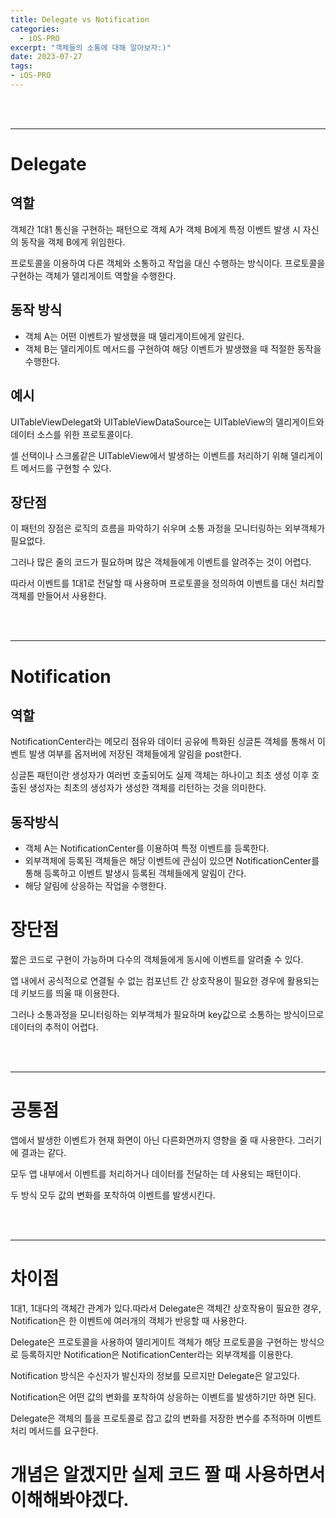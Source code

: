 ```yaml
---
title: Delegate vs Notification
categories:
  - iOS-PRO
excerpt: "객체들의 소통에 대해 알아보자:)"
date: 2023-07-27
tags:
- iOS-PRO
---
```




<br />
<br />

---

# Delegate


## 역할

객체간 1대1 통신을 구현하는 패턴으로 객체 A가 객체 B에게 특정 이벤트 발생 시 자신의 동작을 객체 B에게 위임한다.

프로토콜을 이용하여 다른 객체와 소통하고 작업을 대신 수행하는 방식이다. 프로토콜을 구현하는 객체가 델리게이트 역할을 수행한다.

## 동작 방식

* 객체 A는 어떤 이벤트가 발생했을 때 델리게이트에게 알린다.
* 객체 B는 델리게이트 메서드를 구현하여 해당 이벤트가 발생했을 때 적절한 동작을 수행한다.

## 예시

UITableViewDelegat와 UITableViewDataSource는 UITableView의 델리게이트와 데이터 소스를 위한 프로토콜이다.

셀 선택이나 스크롤같은 UITableView에서 발생하는 이벤트를 처리하기 위해 델리게이트 메서드를 구현할 수 있다.


## 장단점

이 패턴의 장점은 로직의 흐름을 파악하기 쉬우며 소통 과정을 모니터링하는 외부객체가 필요없다.

그러나 많은 줄의 코드가 필요하며 많은 객체들에게 이벤트를 알려주는 것이 어렵다.

따라서 이벤트를 1대1로 전달할 때 사용하며 프로토콜을 정의하여 이벤트를 대신 처리할 객체를 만들어서 사용한다.



<br />
<br />

---

# Notification


## 역할

NotificationCenter라는 메모리 점유와 데이터 공유에 특화된 싱글톤 객체를 통해서 이벤트 발생 여부를 옵저버에 저장된 객체들에게 알림을 post한다.

싱글톤 패턴이란 생성자가 여러번 호출되어도 실제 객체는 하나이고 최초 생성 이후 호출된 생성자는 최초의 생성자가 생성한 객체를 리턴하는 것을 의미한다.

## 동작방식

* 객체 A는 NotificationCenter를 이용하여 특정 이벤트를 등록한다.
* 외부객체에 등록된 객체들은 해당 이벤트에 관심이 있으면 NotificationCenter를 통해 등록하고 이벤트 발생시 등록된 객체들에게 알림이 간다.
* 해당 알림에 상응하는 작업을 수행한다.

# 장단점

짧은 코드로 구현이 가능하며 다수의 객체들에게 동시에 이벤트를 알려줄 수 있다.

앱 내에서 공식적으로 연결될 수 없는 컴포넌트 간 상호작용이 필요한 경우에 활용되는데 키보드를 띄울 때 이용한다.

그러나 소통과정을 모니터링하는 외부객체가 필요하며 key값으로 소통하는 방식이므로 데이터의 추적이 어렵다.

<br />
<br />

---

# 공통점

앱에서 발생한 이벤트가 현재 화면이 아닌 다른화면까지 영향을 줄 때 사용한다. 그러기에 결과는 같다.

모두 앱 내부에서 이벤트를 처리하거나 데이터를 전달하는 데 사용되는 패턴이다.

두 방식 모두 값의 변화를 포착하여 이벤트를 발생시킨다.

<br />
<br />

---

# 차이점

1대1, 1대다의 객체간 관계가 있다.따라서 Delegate은 객체간 상호작용이 필요한 경우, Notification은 한 이벤트에 여러개의 객체가 반응할 때 사용한다.

Delegate은 프로토콜을 사용하여 델리게이트 객체가 해당 프로토콜을 구현하는 방식으로 등록하지만 Notification은 NotificationCenter라는 외부객체를 이용한다.

Notification 방식은 수신자가 발신자의 정보를 모르지만 Delegate은 알고있다.

Notification은 어떤 값의 변화를 포착하여 상응하는 이벤트를 발생하기만 하면 된다.

Delegate은 객체의 틀을 프로토콜로 잡고 값의 변화를 저장한 변수를 추적하며 이벤트처리 메서드를 요구한다.

# 개념은 알겠지만 실제 코드 짤 때 사용하면서 이해해봐야겠다.
